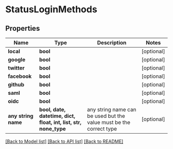 # StatusLoginMethods


## Properties
Name | Type | Description | Notes
------------ | ------------- | ------------- | -------------
**local** | **bool** |  | [optional] 
**google** | **bool** |  | [optional] 
**twitter** | **bool** |  | [optional] 
**facebook** | **bool** |  | [optional] 
**github** | **bool** |  | [optional] 
**saml** | **bool** |  | [optional] 
**oidc** | **bool** |  | [optional] 
**any string name** | **bool, date, datetime, dict, float, int, list, str, none_type** | any string name can be used but the value must be the correct type | [optional]

[[Back to Model list]](../README.md#documentation-for-models) [[Back to API list]](../README.md#documentation-for-api-endpoints) [[Back to README]](../README.md)


